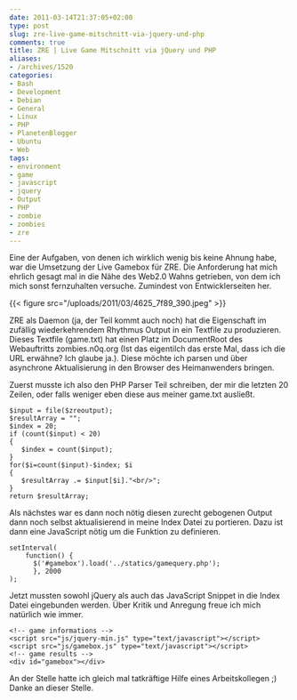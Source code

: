 ```yaml
---
date: 2011-03-14T21:37:05+02:00
type: post
slug: zre-live-game-mitschnitt-via-jquery-und-php
comments: true
title: ZRE | Live Game Mitschnitt via jQuery und PHP
aliases:
- /archives/1520
categories:
- Bash
- Development
- Debian
- General
- Linux
- PHP
- PlanetenBlogger
- Ubuntu
- Web
tags:
- environment
- game
- javascript
- jquery
- Output
- PHP
- zombie
- zombies
- zre
---
```


Eine der Aufgaben, von denen ich wirklich wenig bis keine Ahnung habe, war die Umsetzung der Live Gamebox für ZRE. Die Anforderung hat mich ehrlich gesagt mal in die Nähe des Web2.0 Wahns getrieben, von dem ich mich sonst fernzuhalten versuche. Zumindest von Entwicklerseiten her.

{{< figure src="/uploads/2011/03/4625_7f89_390.jpeg" >}}

ZRE als Daemon (ja, der Teil kommt auch noch) hat die Eigenschaft im zufällig wiederkehrendem Rhythmus Output in ein Textfile zu produzieren. Dieses Textfile (game.txt) hat einen Platz im DocumentRoot des Webauftritts zombies.n0q.org (Ist das eigentilch das erste Mal, dass ich die URL erwähne? Ich glaube ja.). Diese möchte ich parsen und über asynchrone Aktualisierung in den Browser des Heimanwenders bringen.

Zuerst musste ich also den PHP Parser Teil schreiben, der mir die letzten 20 Zeilen, oder falls weniger eben diese aus meiner game.txt ausließt.


    $input = file($zreoutput);
    $resultArray = "";
    $index = 20;
    if (count($input) < 20)
    {
       $index = count($input);
    }
    for($i=count($input)-$index; $i
    {
       $resultArray .= $input[$i]."<br/>";
    }
    return $resultArray;


Als nächstes war es dann noch nötig diesen zurecht gebogenen Output dann noch selbst aktualisierend in meine Index Datei zu portieren. Dazu ist dann eine JavaScript nötig um die Funktion zu definieren.


    setInterval(
        function() {
          $('#gamebox').load('../statics/gamequery.php');
          }, 2000
    );


Jetzt mussten sowohl jQuery als auch das JavaScript Snippet in die Index Datei eingebunden werden. Über Kritik und Anregung freue ich mich natürlich wie immer.


    <!-- game informations -->
    <script src="js/jquery-min.js" type="text/javascript"></script>
    <script src="js/gamebox.js" type="text/javascript"></script>
    <!-- game results -->
    <div id="gamebox"></div>



An der Stelle hatte ich gleich mal tatkräftige Hilfe eines Arbeitskollegen ;) Danke an dieser Stelle.
